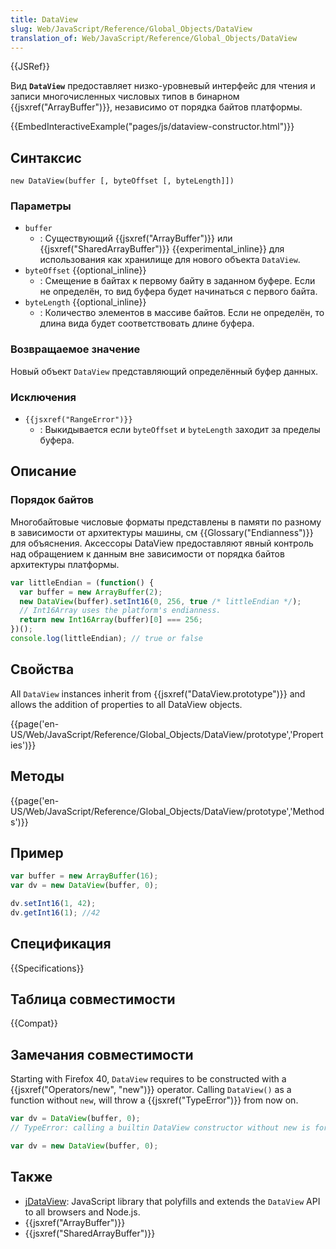 ```yaml
---
title: DataView
slug: Web/JavaScript/Reference/Global_Objects/DataView
translation_of: Web/JavaScript/Reference/Global_Objects/DataView
---
```


{{JSRef}}

Вид **`DataView`** предоставляет низко-уровневый интерфейс для чтения и записи многочисленных числовых типов в бинарном {{jsxref("ArrayBuffer")}}, независимо от порядка байтов платформы.

{{EmbedInteractiveExample("pages/js/dataview-constructor.html")}}

## Синтаксис

```
new DataView(buffer [, byteOffset [, byteLength]])
```

### Параметры

- `buffer`
  - : Существующий {{jsxref("ArrayBuffer")}} или {{jsxref("SharedArrayBuffer")}} {{experimental_inline}} для использования как хранилище для нового объекта `DataView`.
- `byteOffset` {{optional_inline}}
  - : Смещение в байтах к первому байту в заданном буфере. Если не определён, то вид буфера будет начинаться с первого байта.
- `byteLength` {{optional_inline}}
  - : Количество элементов в массиве байтов. Если не определён, то длина вида будет соответствовать длине буфера.

### Возвращаемое значение

Новый объект `DataView` представляющий определённый буфер данных.

### Исключения

- `{{jsxref("RangeError")}}`
  - : Выкидывается если `byteOffset` и `byteLength` заходит за пределы буфера.

## Описание

### Порядок байтов

Многобайтовые числовые форматы представлены в памяти по разному в зависимости от архитектуры машины, см {{Glossary("Endianness")}} для объяснения. Аксессоры DataView предоставляют явный контроль над обращением к данным вне зависимости от порядка байтов архитектуры платформы.

```js
var littleEndian = (function() {
  var buffer = new ArrayBuffer(2);
  new DataView(buffer).setInt16(0, 256, true /* littleEndian */);
  // Int16Array uses the platform's endianness.
  return new Int16Array(buffer)[0] === 256;
})();
console.log(littleEndian); // true or false
```

## Свойства

All `DataView` instances inherit from {{jsxref("DataView.prototype")}} and allows the addition of properties to all DataView objects.

{{page('en-US/Web/JavaScript/Reference/Global_Objects/DataView/prototype','Properties')}}

## Методы

{{page('en-US/Web/JavaScript/Reference/Global_Objects/DataView/prototype','Methods')}}

## Пример

```js
var buffer = new ArrayBuffer(16);
var dv = new DataView(buffer, 0);

dv.setInt16(1, 42);
dv.getInt16(1); //42
```

## Спецификация

{{Specifications}}

## Таблица совместимости

{{Compat}}

## Замечания совместимости

Starting with Firefox 40, `DataView` requires to be constructed with a {{jsxref("Operators/new", "new")}} operator. Calling `DataView()` as a function without `new`, will throw a {{jsxref("TypeError")}} from now on.

```js example-bad
var dv = DataView(buffer, 0);
// TypeError: calling a builtin DataView constructor without new is forbidden
```

```js example-good
var dv = new DataView(buffer, 0);
```

## Также

- [jDataView](https://github.com/jDataView/jDataView): JavaScript library that polyfills and extends the `DataView` API to all browsers and Node.js.
- {{jsxref("ArrayBuffer")}}
- {{jsxref("SharedArrayBuffer")}}
